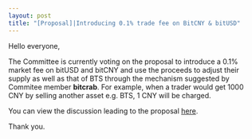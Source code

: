 ```yaml
---
layout: post
title: "[Proposal]|Introducing 0.1% trade fee on BitCNY & bitUSD"
---
```


Hello everyone,

The Committee is currently voting on the proposal to introduce a 0.1% market fee on bitUSD and bitCNY and use the proceeds to adjust their supply as well as that of BTS through the mechanism suggested by Commitee member **bitcrab**. For example, when a trader would get 1000 CNY by selling another asset e.g. BTS, 1 CNY will be charged.

You can view the discussion leading to the proposal [here](https://bitsharestalk.org/index.php?topic=26072.0).

Thank you.